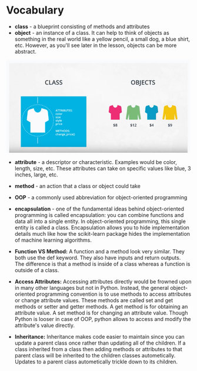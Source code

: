 # Vocabulary

* **class** - a blueprint consisting of methods and attributes
* **object** - an instance of a class. It can help to think of objects as something in the real world like a yellow pencil, a small dog, a blue shirt, etc. However, as you'll see later in the lesson, objects can be more abstract.

<img src="../Images/screen-shot-2018-07-19-at-4.06.55-pm.png" width="500"/>

</br>

* **attribute** - a descriptor or characteristic. Examples would be color, length, size, etc. These attributes can take on specific values like blue, 3 inches, large, etc.
* **method** - an action that a class or object could take
* **OOP** - a commonly used abbreviation for object-oriented programming
* **encapsulation** - one of the fundamental ideas behind object-oriented programming is called encapsulation: you can combine functions and data all into a single entity. In object-oriented programming, this single entity is called a class. Encapsulation allows you to hide implementation details much like how the scikit-learn package hides the implementation of machine learning algorithms.
* **Function VS Method:** A function and a method look very similar. They both use the def keyword. They also have inputs and return outputs. The difference is that a method is inside of a class whereas a function is outside of a class.
* **Access Attributes:** Accessing attributes directly would be frowned upon in many other languages but not in Python. Instead, the general object-oriented programming convention is to use methods to access attributes or change attribute values. These methods are called set and get methods or setter and getter methods. A get method is for obtaining an attribute value. A set method is for changing an attribute value. Though Python is looser in case of OOP, python allows to access and modify the attribute's value directly.

* **Inheritance:** Inheritance makes code easier to maintain since you can update a parent class once rather than updating all of the children. If a class inherited from a class then adding methods or attributes to that parent class will be inherited to the children classes autometically. Updates to a parent class autometically trickle down to its children.

